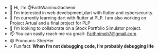 - 👋 Hi, I’m @FaithWairimuGachemi
- 👀 I’m interested in web development,dart with flutter and cybersecurity.
- 🌱 I’m currently learning dart with flutter at PLP. I am also working on Project Artual and a final project for PLP
- 💞️ I’m looking to collaborate on a Stock Portfolio Simulator project.
- 📫   You can easily reach me via gmail- Faithnimoh7@gmail.com.
- 😄 Pronouns: She/Her
- ⚡ Fun fact: **When I’m not debugging code, I’m probably debugging life**


<!---
FaithWairimuGachemi/FaithWairimuGachemi is a ✨ special ✨ repository because its `README.md` (this file) appears on your GitHub profile.
You can click the Preview link to take a look at your changes.
--->
